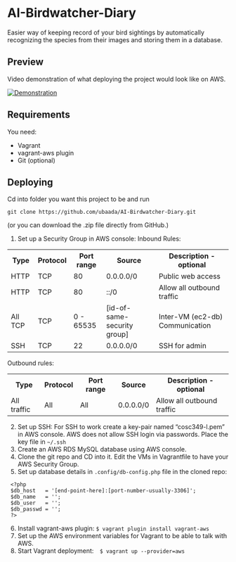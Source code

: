 # AI-Birdwatcher-Diary
Easier way of keeping record of your bird sightings by automatically recognizing the species from their images and storing them in a database.

## Preview

Video demonstration of what deploying the project would look like on AWS.

[![Demonstration](https://img.youtube.com/vi/VH4VKRG42l0/0.jpg)](https://www.youtube.com/watch?v=VH4VKRG42l0)


## Requirements 
You need: 
- Vagrant
- vagrant-aws plugin
- Git (optional)

## Deploying

Cd into folder you want this project to be and run
```
git clone https://github.com/ubaada/AI-Birdwatcher-Diary.git
```
(or you can download the .zip file directly from GitHub.)

1. Set up a Security Group in AWS console:
Inbound Rules:
<table>
  <tr>
    <th>Type</th>	<th>Protocol</th>	<th>Port range</th>	<th>Source</th>	<th>Description - optional</th>
  </tr>
   
   <tr>
    <td>HTTP</td>	<td>TCP</td>	<td>80</td>	<td>0.0.0.0/0</td>	<td>Public web access</td>
  </tr>
  <tr>
    <td>HTTP</td>	<td>TCP</td>	<td>80</td>	<td>::/0</td>	<td>Allow all outbound traffic</td>
  </tr>
  <tr>
    <td>All TCP</td>	<td>TCP</td>	<td>0 - 65535</td>	<td>[id-of-same-security group]</td>	<td>Inter-VM (ec2-db) Communication</td>
  </tr>
  <tr>
    <td>SSH</td>	<td>TCP</td>	<td>22</td>	<td>0.0.0.0/0</td>	<td>SSH for admin</td>
  </tr>

</table>

Outbound rules:
<table>
  <tr>
    <th>Type</th>	<th>Protocol</th>	<th>Port range</th>	<th>Source</th>	<th>Description - optional</th>
  </tr>
  <tr>
    <td>All traffic</td>	<td>All</td>	<td>All</td>	<td>0.0.0.0/0</td>	<td>Allow all outbound traffic</td>
  </tr>
<table>
  
2. Set up SSH:
For SSH to work create a key-pair named “cosc349-l.pem” in AWS console. AWS does not allow SSH login via passwords. 
Place the key file in ```~/.ssh```
3. Create an AWS RDS MySQL database using AWS console. 
4. Clone the git repo and CD into it. Edit the VMs in Vagrantfile to have your AWS Security Group.
5. Set up database details in ```.config/db-config.php``` file in the cloned repo:

```
 <?php
 $db_host   = '[end-point-here]:[port-number-usually-3306]';
 $db_name   = '';
 $db_user   = '';
 $db_passwd = '';
 ?>
```

6. Install vagrant-aws plugin:  ``` $ vagrant plugin install vagrant-aws ```
7. Set up the AWS environment variables  for Vagrant to be able to talk with AWS.
8. Start Vagrant deployment: ```$ vagrant up --provider=aws```

